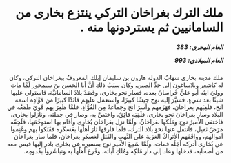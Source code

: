 <h1 dir="rtl">ملك الترك بغراخان التركي ينتزع بخارى من السامانيين ثم يستردونها منه .</h1>

<h5 dir="rtl">العام الهجري:  383

العام الميلادي: 993

</h5>

<p dir="rtl">ملك مدينة بخارى شهابُ الدولة هارون بن سليمان إيلك المعروفُ ببغراخان التركي، وكان له كاشغر وبلاساغون إلى حدِّ الصين، وكان سبَبُ ذلك أنَّ أبا الحسن بنَ سيمجور لَمَّا مات ووليَ ابنُه أبو عليٍّ خُراسانَ بعده، فسار نحو بخارى، وقصَدَ بلادَ السامانيَّة، فاستولى عليها شيئًا بعد شيءٍ، فسيَّرَ إليه نوح جيشًا كبيرًا، واستعمل عليهم قائدًا كبيرًا من قوَّادِه اسمه انج، فلَقِيَهم بغراخان، فهَزَمهم وأسرَ انج وجماعةً مِن القُوَّادِ، فلمَّا ظَفِرَ بهم قَوِيَ طَمَعُه في البلاد وسار بغراخان نحو بخارى، فلَقِيَه فائِقٌ، واختَصَّ به، وصار في جملته، ونازلوا بخارى، فاختفى الأميرُ نوح ومَلَكَها بغراخانُ، ولَمَّا نزل بغراخان بُخارى وأقام بها استوخَمَها، فلَحِقَه مَرَضٌ ثقيل، فانتقل عنها نحوَ بلاد الترك، فلما فارقها ثارَ أهلُها بعَسكَرِه ففَتَكوا بهم وغَنِموا أموالهم، ووافَقَهم الأتراكُ الغزية على النَّهبِ والقَتلِ لعَسكرِ بغراخان، فلما سار بغراخان عن بُخارى أدركه أجَلُه فمات، ولَمَّا سَمِعَ الأمير نوح بمسيرِه عن بخارى بادر إليها فيمن معه من أصحابه، فدخلها وعاد إلى دارِ مُلكِه ومُلكِ آبائه، وفَرِحَ أهلُها به وتباشَروا بقُدومِه.</p></br>
